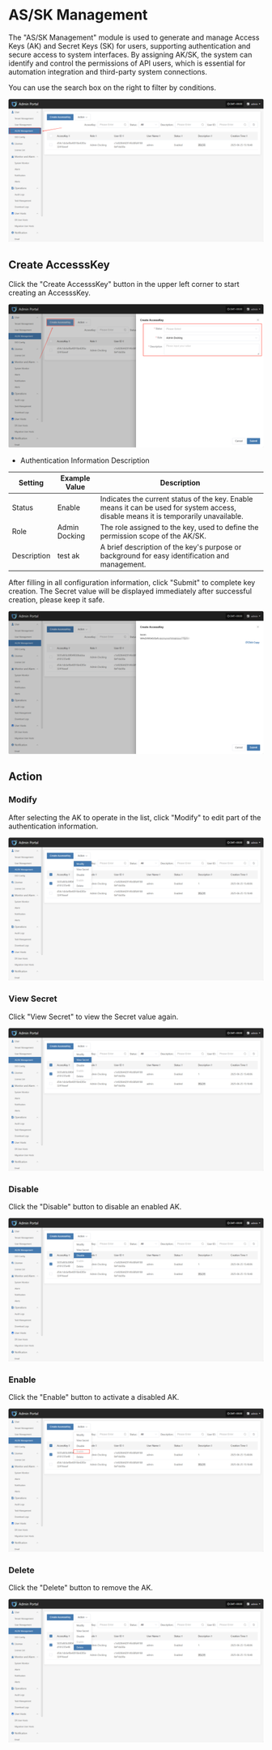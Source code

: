 # AS/SK Management

The "AS/SK Management" module is used to generate and manage Access Keys (AK) and Secret Keys (SK) for users, supporting authentication and secure access to system interfaces. By assigning AK/SK, the system can identify and control the permissions of API users, which is essential for automation integration and third-party system connections.

You can use the search box on the right to filter by conditions.

![](./images/ak_skmanagement-1.png)

## Create AccesssKey

Click the "Create AccesssKey" button in the upper left corner to start creating an AccesssKey.

![](./images/ak_skmanagement-createaccesskey-1.png)

* Authentication Information Description

| **Setting** | **Example Value** | **Description**                           |
| ----------- | ---------------- | ----------------------------------------- |
| Status      | Enable           | Indicates the current status of the key. Enable means it can be used for system access, disable means it is temporarily unavailable. |
| Role        | Admin Docking    | The role assigned to the key, used to define the permission scope of the AK/SK.      |
| Description | test ak          | A brief description of the key's purpose or background for easy identification and management.         |

After filling in all configuration information, click "Submit" to complete key creation. The Secret value will be displayed immediately after successful creation, please keep it safe.

![](./images/ak_skmanagement-createaccesskey-2.png)

## Action

### Modify

After selecting the AK to operate in the list, click "Modify" to edit part of the authentication information.

![](./images/ak_skmanagement-moreoperations-1.png)

### View Secret

Click "View Secret" to view the Secret value again.

![](./images/ak_skmanagement-moreoperations-2.png)

### Disable

Click the "Disable" button to disable an enabled AK.

![](./images/ak_skmanagement-moreoperations-3.png)

### Enable

Click the "Enable" button to activate a disabled AK.

![](./images/ak_skmanagement-moreoperations-4.png)

### Delete

Click the "Delete" button to remove the AK.

![](./images/ak_skmanagement-moreoperations-5.png)

